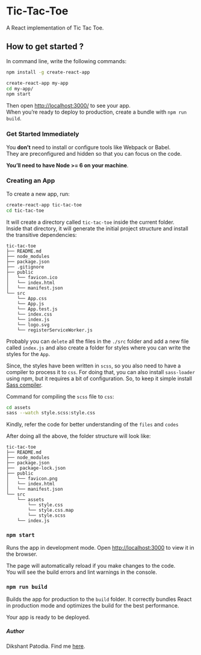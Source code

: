 # Tic-Tac-Toe

A React implementation of Tic Tac Toe.

## How to get started ?
In command line, write the following commands:
```sh
npm install -g create-react-app

create-react-app my-app
cd my-app/
npm start
```

Then open [http://localhost:3000/](http://localhost:3000/) to see your app.<br>
When you’re ready to deploy to production, create a bundle with `npm run build`.

### Get Started Immediately

You **don’t** need to install or configure tools like Webpack or Babel.<br>
They are preconfigured and hidden so that you can focus on the code.

**You’ll need to have Node >= 6 on your machine**.

### Creating an App

To create a new app, run:

```sh
create-react-app tic-tac-toe
cd tic-tac-toe
```

It will create a directory called `tic-tac-toe` inside the current folder.<br>
Inside that directory, it will generate the initial project structure and install the transitive dependencies:

```
tic-tac-toe
├── README.md
├── node_modules
├── package.json
├── .gitignore
├── public
│   └── favicon.ico
│   └── index.html
│   └── manifest.json
└── src
    └── App.css
    └── App.js
    └── App.test.js
    └── index.css
    └── index.js
    └── logo.svg
    └── registerServiceWorker.js
```

Probably you can `delete` all the files in the `./src` folder and add a new file called `index.js` and also create a folder for styles where you can write the styles for the `App`.

Since, the styles have been written in `scss`, so you also need to have a compiler to process it to `css`.
For doing that, you can also install `sass-loader` using npm, but it requires a bit of configuration. So, to keep it simple install [Sass compiler](http://sass-lang.com/install).

Command for compiling the `scss` file to `css`:
```sh
cd assets
sass --watch style.scss:style.css
```

Kindly, refer the code for better understanding of the `files` and `codes`

After doing all the above, the folder structure will look like:

```
tic-tac-toe
├── README.md
├── node_modules
├── package.json
├──  package-lock.json
├── public
│   └── favicon.png
│   └── index.html
│   └── manifest.json
└── src
    └── assets
        └── style.css
        └── style.css.map
        └── style.scss
    └── index.js
```

### `npm start`

Runs the app in development mode.
Open [http://localhost:3000](http://localhost:3000) to view it in the browser.

The page will automatically reload if you make changes to the code.<br>
You will see the build errors and lint warnings in the console.

### `npm run build`

Builds the app for production to the `build` folder.
It correctly bundles React in production mode and optimizes the build for the best performance.

Your app is ready to be deployed.

##### Author
Dikshant Patodia. Find me [here](http://dikshantpatodia.in).




